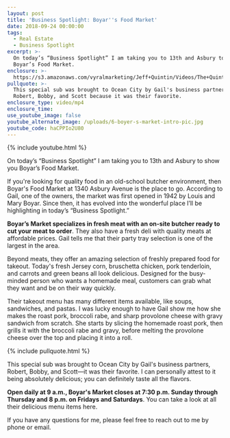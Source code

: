 ```yaml
---
layout: post
title: 'Business Spotlight: Boyar''s Food Market'
date: 2018-09-24 00:00:00
tags:
  - Real Estate
  - Business Spotlight
excerpt: >-
  On today’s “Business Spotlight” I am taking you to 13th and Asbury to show you
  Boyar’s Food Market.
enclosure: >-
  https://s3.amazonaws.com/vyralmarketing/Jeff+Quintin/Videos/The+Quintin+Group+-+Business+Spotlight-+Boyar%2527s+Food+Market.mp4
pullquote: >-
  This special sub was brought to Ocean City by Gail's business partners,
  Robert, Bobby, and Scott because it was their favorite.
enclosure_type: video/mp4
enclosure_time:
use_youtube_image: false
youtube_alternate_image: /uploads/6-boyer-s-market-intro-pic.jpg
youtube_code: haCPPIo2U80
---
```


{% include youtube.html %}

On today’s “Business Spotlight” I am taking you to 13th and Asbury to show you Boyar’s Food Market.

If you're looking for quality food in an old-school butcher environment, then Boyar's Food Market at 1340 Asbury Avenue is the place to go. According to Gail, one of the owners, the market was first opened in 1942 by Louis and Mary Boyar. Since then, it has evolved into the wonderful place I’ll be highlighting in today’s “Business Spotlight.”

**Boyar’s Market specializes in fresh meat with an on-site butcher ready to cut your meat to order**. They also have a fresh deli with quality meats at affordable prices. Gail tells me that their party tray selection is one of the largest in the area.

Beyond meats, they offer an amazing selection of freshly prepared food for takeout. Today's fresh Jersey corn, bruschetta chicken, pork tenderloin, and carrots and green beans all look delicious. Designed for the busy-minded person who wants a homemade meal, customers can grab what they want and be on their way quickly.

Their takeout menu has many different items available, like soups, sandwiches, and pastas. I was lucky enough to have Gail show me how she makes the roast pork, broccoli rabe, and sharp provolone cheese with gravy sandwich from scratch. She starts by slicing the homemade roast pork, then grills it with the broccoli rabe and gravy, before melting the provolone cheese over the top and placing it into a roll.

{% include pullquote.html %}

This special sub was brought to Ocean City by Gail's business partners, Robert, Bobby, and Scott—it was their favorite. I can personally attest to it being absolutely delicious; you can definitely taste all the flavors.

**Open daily at 9 a.m., Boyar's Market closes at 7:30 p.m. Sunday through Thursday and 8 p.m. on Fridays and Saturdays**. You can take a look at all their delicious menu items here.

If you have any questions for me, please feel free to reach out to me by phone or email.